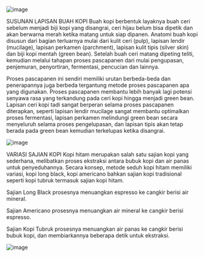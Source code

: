 ![image](https://github.com/alvanero/bijikopi/assets/43683728/4eb1f1b9-fe51-4b1b-ab30-b3d0a70b1445)



SUSUNAN LAPISAN BUAH KOPI
Buah kopi berbentuk layaknya buah ceri sebelum menjadi biji kopi yang disangrai, ceri hijau belum bisa dipetik dan akan berwarna merah ketika matang untuk siap dipanen. Anatomi buah kopi disusun dari bagian terluarnya mulai dari kulit ceri (pulp), lapisan lendir (mucilage), lapisan perkamen (parchment), lapisan kulit tipis (silver skin) dan biji kopi mentah (green bean). Setelah buah ceri matang dipeting teliti, kemudian melalui tahapan proses pascapanen dari mulai pengupasan, penjemuran, penyortiran, fermentasi, pencucian dan lainnya.

Proses pascapanen ini sendiri memiliki urutan berbeda-beda dan penerapannya juga berbeda tergantung metode proses pascapanen apa yang digunakan. Proses pascapanen membantu lebih banyak lagi potensi senyawa rasa yang terkandung pada ceri kopi hingga menjadi green bean. Lapisan ceri kopi tadi sangat berperan selama proses pascapanen diterapkan, seperti lapisan lendir mucilage sangat membantu optimalkan proses fermentasi, lapisan perkamen melindungi green bean secara menyeluruh selama proses pengelupasan, dan lapisan tipis akan tetap berada pada green bean kemudian terkelupas ketika disangrai.

![image](https://github.com/alvanero/bijikopi/assets/43683728/a7302273-7cfd-464d-a582-8990c0bbf0d9)


VARIASI SAJIAN KOPI
Kopi hitam merupakan salah satu sajian kopi yang sederhana, melibatkan proses ekstraksi antara bubuk kopi dan air panas untuk penyeduhannya. Secara konsep, metode seduh kopi hitam memiliki variasi, kopi long black, kopi americano bahkan sajian kopi tradisional seperti kopi tubruk termasuk sajian kopi hitam.

Sajian Long Black prosesnya menuangkan espresso ke cangkir berisi air mineral.

Sajian Americano prosesnya menuangkan air mineral ke cangkir berisi espresso.

Sajian Kopi Tubruk prosesnya menuangkan air panas ke cangkir berisi bubuk kopi, dan membiarkannya beberapa detik untuk ekstraksi.


![image](https://github.com/alvanero/bijikopi/assets/43683728/d53d462a-a242-49a9-9a41-04686a2b4885)

